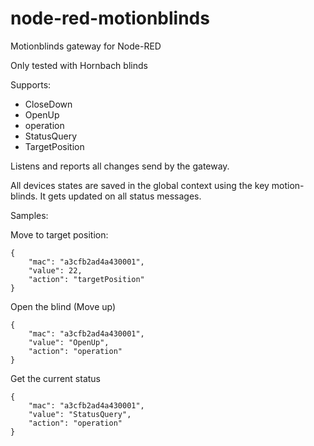 # node-red-motionblinds
Motionblinds gateway for Node-RED

Only tested with Hornbach blinds

Supports:

  - CloseDown
  - OpenUp
  - operation
  - StatusQuery
  - TargetPosition

Listens and reports all changes send by the gateway.

All devices states are saved in the global context using the key motion-blinds. It gets updated on all status messages.

Samples:

Move to target position:

    {
        "mac": "a3cfb2ad4a430001",
        "value": 22,
        "action": "targetPosition"
    }

Open the blind (Move up)

    {
        "mac": "a3cfb2ad4a430001",
        "value": "OpenUp",
        "action": "operation"
    }

Get the current status

    {
        "mac": "a3cfb2ad4a430001",
        "value": "StatusQuery",
        "action": "operation"
    }
